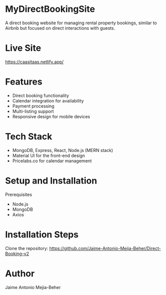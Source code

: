 
# MyDirectBookingSite
A direct booking website for managing rental property bookings, similar to Airbnb but focused on direct interactions with guests.

# Live Site
https://caasitaas.netlify.app/

# Features
* Direct booking functionality
* Calendar integration for availability
* Payment processing
* Multi-listing support
* Responsive design for mobile devices

# Tech Stack
* MongoDB, Express, React, Node.js (MERN stack)
* Material UI for the front-end design
* Pricelabs.co for calendar management

# Setup and Installation
Prerequisites
* Node.js
* MongoDB
* Axios

# Installation Steps
Clone the repository:
https://github.com/Jaime-Antonio-Mejia-Beher/Direct-Booking-v2

# Author
Jaime Antonio Mejia-Beher
